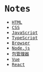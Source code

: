 # <samp>Notes</samp>

- <samp>[HTML](/notes/HTML/)</samp>
- <samp>[CSS](/notes/CSS/)</samp>
- <samp>[JavaScript](/notes/JavaScript/)</samp>
- <samp>[TypeScript](/notes/TypeScript)</samp>
- <samp>[Browser](/notes/Browser/)</samp>
- <samp>[Node.js](/notes/Node/)</samp>
- <samp>[包管理器](/notes/包管理器/)</samp>
- <samp>[Vue](/notes/Vue/)</samp>
- <samp>[React](/notes/React/)</samp>
